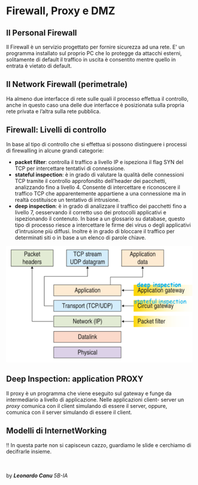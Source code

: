 # Firewall, Proxy e DMZ
## Il Personal Firewall
Il Firewall è un servizio progettato per fornire sicurezza ad una rete. 
E' un programma installato sul proprio PC che lo protegge da attacchi esterni, solitamente di default il traffico in uscita è consentito mentre quello in entrata è vietato di default.  

## Il Network Firewall (perimetrale)
Ha almeno due interfacce di rete sulle quali il processo effettua il controllo, anche in questo caso una delle due interfacce è posizionata sulla propria rete privata e l’altra sulla rete pubblica.

## Firewall: Livelli di controllo
In base al tipo di controllo che si effettua si possono distinguere i processi di firewalling in alcune grandi categorie:
- **packet filter**: controlla il traffico a livello IP e ispeziona il flag SYN del TCP per intercettare tentativi di connessione.
- **stateful inspection**: è in grado di valutare la qualità delle connessioni TCP tramite il controllo approfondito dell’header dei pacchetti, analizzando fino a livello 4. Consente di intercettare e riconoscere il traffico TCP che apparentemente appartiene a una connessione ma in realtà costituisce un tentativo di intrusione.
- **deep inspection**: è in grado di analizzare il traffico dei pacchetti fino a livello 7, oesservando il corretto uso dei protocolli applicativi e ispezionando il contenuto. In base a un glossario su database, questo tipo di processo riesce a intercettare le firme dei virus o degli applicativi d’intrusione più diffusi. Inoltre è in grado di bloccare il traffico per determinati siti o in base a un elenco di parole chiave.

![immagine dei tipi di firewall](../Images/TipiDiFirewall.png "Tipi di FIREWALL")

## Deep Inspection: application PROXY
Il proxy è un programma che viene eseguito sul gateway e funge da intermediario a livello di applicazione. Nelle applicazioni client- server un *proxy* comunica con il client simulando di essere il server, oppure, comunica con il server simulando di essere il client.

## Modelli di InternetWorking
!! In questa parte non si capisceun cazzo, guardiamo le slide e cerchiamo di decifrarle insieme.


<br><br>
by ***Leonardo Canu*** *5B-IA*
